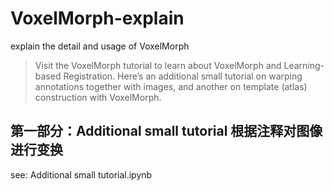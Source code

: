 # VoxelMorph-explain
explain the detail and usage of VoxelMorph

> Visit the VoxelMorph tutorial to learn about VoxelMorph and Learning-based Registration. Here’s an additional small tutorial on warping annotations together with images, and another on template (atlas) construction with VoxelMorph.

##  第一部分：Additional small tutorial 根据注释对图像进行变换

see: Additional small tutorial.ipynb
